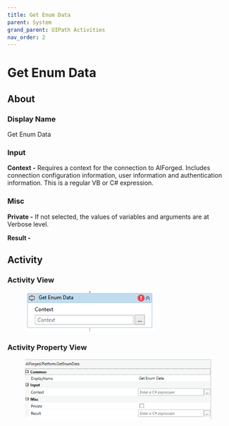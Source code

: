 ```yaml
---
title: Get Enum Data
parent: System
grand_parent: UIPath Activities
nav_order: 2
---
```


# Get Enum Data

## About

### Display Name

Get Enum Data

### Input

**Context -** Requires a context for the connection to AIForged. Includes connection configuration information, user information and authentication information. This is a regular VB or C# expression.

### Misc

**Private -** If not selected, the values of variables and arguments are at Verbose level.

**Result -**

## Activity

### Activity View

<figure><img src="../../.gitbook/assets/image (37).png" alt=""><figcaption></figcaption></figure>

### Activity Property View

<figure><img src="../../.gitbook/assets/image (31).png" alt=""><figcaption></figcaption></figure>
